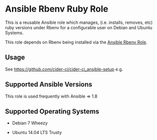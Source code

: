 Ansible Rbenv Ruby Role
=======================

This is a reusable Ansible role which manages, (i.e. installs,
removes, etc) ruby versions under Rbenv for a configurable user
on Debian and Ubuntu Systems.

This role depends on Rbenv being installed via the [Ansible Rbenv
Role][].


Usage
-----

See <https://github.com/cider-ci/cider-ci_ansible-setup> e.g.



Supported Ansible Versions
--------------------------

This role is used frequently with Ansible => 1.8


Supported Operating Systems
---------------------------

* Debian 7 Wheezy
* Ubuntu 14.04 LTS Trusty

  [Ansible Rbenv Role]: https://github.com/DrTom/ansible-role-rbenv

